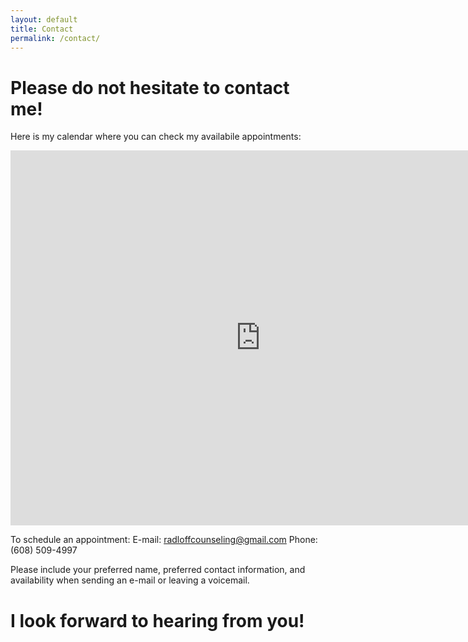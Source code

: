 ```yaml
---
layout: default
title: Contact
permalink: /contact/
---
```


# Please do not hesitate to contact me!

Here is my calendar where you can check my availabile appointments:

<div class="responsiveCal">
  <iframe src="https://calendar.google.com/calendar/embed?showTitle=0&amp;showPrint=0&amp;showTabs=0&amp;showCalendars=0&amp;height=600&amp;wkst=1&amp;bgcolor=%23FFFFFF&amp;src=en.usa%23holiday%40group.v.calendar.google.com&amp;color=%23333333&amp;ctz=America%2FChicago" style="border-width:0" width="800" height="600" frameborder="0" scrolling="no"></iframe>
</div>

To schedule an appointment:
  E-mail:  radloffcounseling@gmail.com
  Phone:  (608) 509-4997

Please include your preferred name, preferred contact information, and availability when sending an e-mail or leaving a voicemail.

# I look forward to hearing from you!
